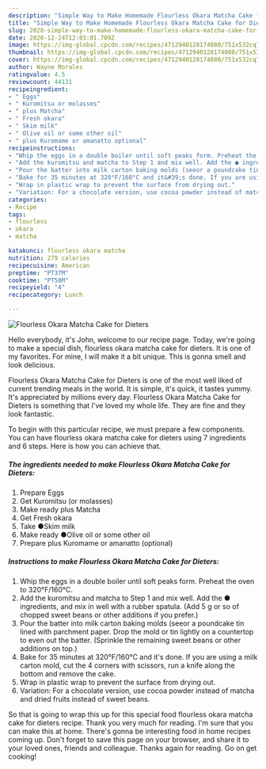 ```yaml
---
description: "Simple Way to Make Homemade Flourless Okara Matcha Cake for Dieters"
title: "Simple Way to Make Homemade Flourless Okara Matcha Cake for Dieters"
slug: 2028-simple-way-to-make-homemade-flourless-okara-matcha-cake-for-dieters
date: 2020-12-24T12:03:01.709Z
image: https://img-global.cpcdn.com/recipes/4712940128174080/751x532cq70/flourless-okara-matcha-cake-for-dieters-recipe-main-photo.jpg
thumbnail: https://img-global.cpcdn.com/recipes/4712940128174080/751x532cq70/flourless-okara-matcha-cake-for-dieters-recipe-main-photo.jpg
cover: https://img-global.cpcdn.com/recipes/4712940128174080/751x532cq70/flourless-okara-matcha-cake-for-dieters-recipe-main-photo.jpg
author: Wayne Morales
ratingvalue: 4.5
reviewcount: 44131
recipeingredient:
- " Eggs"
- " Kuromitsu or molasses"
- " plus Matcha"
- " Fresh okara"
- " Skim milk"
- " Olive oil or some other oil"
- " plus Kuromame or amanatto optional"
recipeinstructions:
- "Whip the eggs in a double boiler until soft peaks form. Preheat the oven to 320°F/160°C."
- "Add the kuromitsu and matcha to Step 1 and mix well. Add the ● ingredients, and mix in well with a rubber spatula. (Add 5 g or so of chopped sweet beans or other additions if you prefer.)"
- "Pour the batter into milk carton baking molds (seeor a poundcake tin lined with parchment paper. Drop the mold or tin lightly on a countertop to even out the batter. (Sprinkle the remaining sweet beans or other additions on top.)"
- "Bake for 35 minutes at 320°F/160°C and it&#39;s done. If you are using a milk carton mold, cut the 4 corners with scissors, run a knife along the bottom and remove the cake."
- "Wrap in plastic wrap to prevent the surface from drying out."
- "Variation: For a chocolate version, use cocoa powder instead of matcha and dried fruits instead of sweet beans."
categories:
- Recipe
tags:
- flourless
- okara
- matcha

katakunci: flourless okara matcha 
nutrition: 279 calories
recipecuisine: American
preptime: "PT37M"
cooktime: "PT58M"
recipeyield: "4"
recipecategory: Lunch

---
```



![Flourless Okara Matcha Cake for Dieters](https://img-global.cpcdn.com/recipes/4712940128174080/751x532cq70/flourless-okara-matcha-cake-for-dieters-recipe-main-photo.jpg)

Hello everybody, it's John, welcome to our recipe page. Today, we're going to make a special dish, flourless okara matcha cake for dieters. It is one of my favorites. For mine, I will make it a bit unique. This is gonna smell and look delicious.

Flourless Okara Matcha Cake for Dieters is one of the most well liked of current trending meals in the world. It is simple, it's quick, it tastes yummy. It's appreciated by millions every day. Flourless Okara Matcha Cake for Dieters is something that I've loved my whole life. They are fine and they look fantastic.




To begin with this particular recipe, we must prepare a few components. You can have flourless okara matcha cake for dieters using 7 ingredients and 6 steps. Here is how you can achieve that.

<!--inarticleads1-->

##### The ingredients needed to make Flourless Okara Matcha Cake for Dieters:

1. Prepare  Eggs
1. Get  Kuromitsu (or molasses)
1. Make ready  plus Matcha
1. Get  Fresh okara
1. Take  ●Skim milk
1. Make ready  ●Olive oil or some other oil
1. Prepare  plus Kuromame or amanatto (optional)




<!--inarticleads2-->

##### Instructions to make Flourless Okara Matcha Cake for Dieters:

1. Whip the eggs in a double boiler until soft peaks form. Preheat the oven to 320°F/160°C.
1. Add the kuromitsu and matcha to Step 1 and mix well. Add the ● ingredients, and mix in well with a rubber spatula. (Add 5 g or so of chopped sweet beans or other additions if you prefer.)
1. Pour the batter into milk carton baking molds (seeor a poundcake tin lined with parchment paper. Drop the mold or tin lightly on a countertop to even out the batter. (Sprinkle the remaining sweet beans or other additions on top.)
1. Bake for 35 minutes at 320°F/160°C and it&#39;s done. If you are using a milk carton mold, cut the 4 corners with scissors, run a knife along the bottom and remove the cake.
1. Wrap in plastic wrap to prevent the surface from drying out.
1. Variation: For a chocolate version, use cocoa powder instead of matcha and dried fruits instead of sweet beans.




So that is going to wrap this up for this special food flourless okara matcha cake for dieters recipe. Thank you very much for reading. I'm sure that you can make this at home. There's gonna be interesting food in home recipes coming up. Don't forget to save this page on your browser, and share it to your loved ones, friends and colleague. Thanks again for reading. Go on get cooking!
